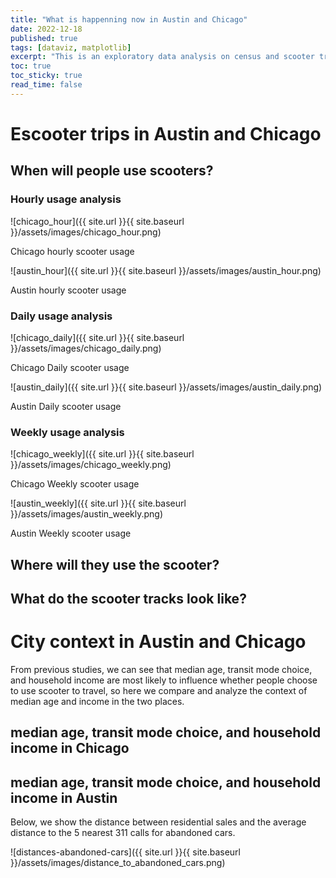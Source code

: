 ```yaml
---
title: "What is happenning now in Austin and Chicago"
date: 2022-12-18
published: true
tags: [dataviz, matplotlib]
excerpt: "This is an exploratory data analysis on census and scooter trip data in Austin and Chicago."
toc: true
toc_sticky: true
read_time: false
---
```


# Escooter trips in Austin and Chicago

## When will people use scooters?

### Hourly usage analysis

![chicago_hour]({{ site.url }}{{ site.baseurl }}/assets/images/chicago_hour.png)

Chicago hourly scooter usage

![austin_hour]({{ site.url }}{{ site.baseurl }}/assets/images/austin_hour.png)

Austin hourly scooter usage

### Daily usage analysis

![chicago_daily]({{ site.url }}{{ site.baseurl }}/assets/images/chicago_daily.png)

Chicago Daily scooter usage

![austin_daily]({{ site.url }}{{ site.baseurl }}/assets/images/austin_daily.png)

Austin Daily scooter usage

### Weekly usage analysis

![chicago_weekly]({{ site.url }}{{ site.baseurl }}/assets/images/chicago_weekly.png)

Chicago Weekly scooter usage

![austin_weekly]({{ site.url }}{{ site.baseurl }}/assets/images/austin_weekly.png)

Austin Weekly scooter usage

## Where will they use the scooter?

## What do the scooter tracks look like?

# City context in Austin and Chicago

From previous studies, we can see that median age, transit mode choice, and household income are most likely to influence whether people choose to use scooter to travel, so here we compare and analyze the context of median age and income in the two places.

##  median age, transit mode choice, and household income in Chicago

##  median age, transit mode choice, and household income in Austin
Below, we show the distance between residential sales and the average distance to the 5 nearest 311 calls for abandoned cars.

![distances-abandoned-cars]({{ site.url }}{{ site.baseurl }}/assets/images/distance_to_abandoned_cars.png)